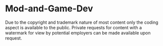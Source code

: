 # Mod-and-Game-Dev

Due to the copyright and trademark nature of most content only the coding aspect is available to the public. Private requests for content with a watermark for view by potential employers can be made available upon request. 

